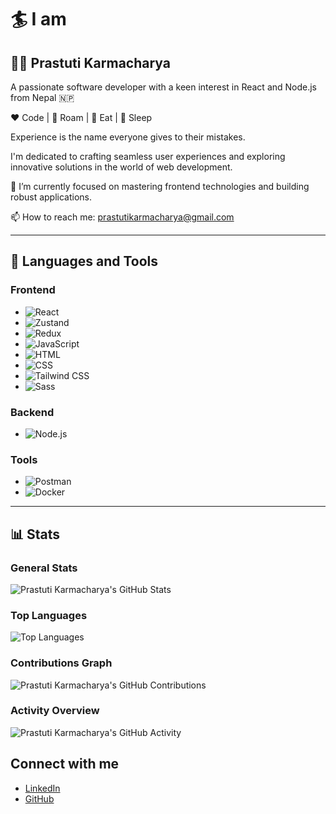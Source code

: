 # 🏄‍ I am

## 🧑‍💻 Prastuti Karmacharya
A passionate software developer with a keen interest in React and Node.js from Nepal 🇳🇵

❤️ Code | 🖤 Roam | 💙 Eat | 💚 Sleep

Experience is the name everyone gives to their mistakes.

I'm dedicated to crafting seamless user experiences and exploring innovative solutions in the world of web development.

🌱 I’m currently focused on mastering frontend technologies and building robust applications.

📫 How to reach me: [prastutikarmacharya@gmail.com](mailto:prastutikarmacharya@gmail.com)

---

## 🧰 Languages and Tools

### Frontend
- ![React](https://img.shields.io/badge/React-61DAFB?style=flat&logo=react&logoColor=black)
- ![Zustand](https://img.shields.io/badge/Zustand-007ACC?style=flat&logo=zustand&logoColor=white)
- ![Redux](https://img.shields.io/badge/Redux-764ABC?style=flat&logo=redux&logoColor=white)
- ![JavaScript](https://img.shields.io/badge/JavaScript-F7DF1E?style=flat&logo=javascript&logoColor=black)
- ![HTML](https://img.shields.io/badge/HTML-E34F26?style=flat&logo=html5&logoColor=white)
- ![CSS](https://img.shields.io/badge/CSS-1572B6?style=flat&logo=css3&logoColor=white)
- ![Tailwind CSS](https://img.shields.io/badge/Tailwind%20CSS-06B6D4?style=flat&logo=tailwind-css&logoColor=white)
- ![Sass](https://img.shields.io/badge/Sass-CC6699?style=flat&logo=sass&logoColor=white)

### Backend
- ![Node.js](https://img.shields.io/badge/Node.js-339933?style=flat&logo=node.js&logoColor=white)

### Tools
- ![Postman](https://img.shields.io/badge/Postman-FF6C37?style=flat&logo=postman&logoColor=white)
- ![Docker](https://img.shields.io/badge/Docker-2496ED?style=flat&logo=docker&logoColor=white)

---

## 📊 Stats


### General Stats
![Prastuti Karmacharya's  GitHub Stats](https://github-readme-stats.vercel.app/api?username=prastuti27&&show_icons=true&hide_title=true&count_private=true&theme=radical)

### Top Languages
![Top Languages](https://github-readme-stats.vercel.app/api/top-langs/?username=prastuti27&&layout=compact&theme=radical)

### Contributions Graph
![Prastuti Karmacharya's GitHub Contributions](https://github-readme-streak-stats.herokuapp.com/?user=prastuti27&&theme=radical)

### Activity Overview
![Prastuti Karmacharya's  GitHub Activity](https://activity-graph.herokuapp.com/graph?username=prastuti27&&theme=github)


## Connect with me
- [LinkedIn](https://www.linkedin.com/in/prastuti-karmacharya-714287190/)
- [GitHub](https://github.com/prastuti27)
